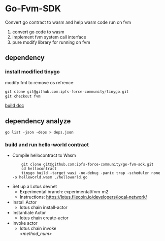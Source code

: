 # Go-Fvm-SDK

Convert go contract to wasm and help wasm code run on fvm

1. convert go code to wasm
2. implement fvm system call interface
3. pure modify library for running on fvm

## dependency

### install modified tinygo

modify fmt to remove os refrence

```go
git clone git@github.com:ipfs-force-community/tinygo.git
git checkout fvm
```

[build doc](https://tinygo.org/docs/guides/build/)

## dependency analyze

```
go list -json -deps > deps.json 
```

### build and run hello-world contract
* Compile hellocontract to Wasm
    ```
        git clone git@github.com:ipfs-force-community/go-fvm-sdk.git
        cd hellocontract
        tinygo build -target wasi -no-debug -panic trap -scheduler none -o helloworld.wasm ./helloworld.go
    ```
* Set up a Lotus devnet
  * Experimental branch: experimental/fvm-m2
  * Instructions: https://lotus.filecoin.io/developers/local-network/
* Install Actor
  * lotus chain install-actor <path-to-wasm-bytecode>
* Instantiate Actor
  * lotus chain create-actor <code-cid> <encoded-params>
* Invoke actor
  * lotus chain invoke <address> <method_num>
